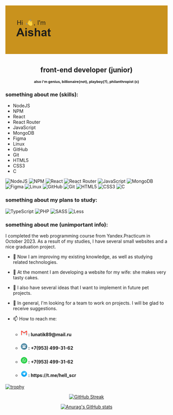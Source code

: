 <!-- <h1 align="center">Hi there, I'm Aishat
<img src="https://github.com/blackcater/blackcater/raw/main/images/Hi.gif" height="32"/></h1> -->
<h1 align="center"><img src="./header.png" alt="header of md-file"></h1>
<h2 align="center">front-end developer (junior)</h2>
<h4 align="center" style="font-size: 11px !important;">also i'm genius, billionaire(not), playboy(?), philanthropist (c)</h4>

<!-- ## front-end developer (junior), *also i'm genius, ~~billionaire~~, playboy(?), philanthropist (c)* -->

<!-- **homo-errantium/homo-errantium** is a ✨ _special_ ✨ repository because its `README.md` (this file) appears on your GitHub profile. -->

### something about me (skills):

-   NodeJS
-   NPM
-   React
-   React Router
-   JavaScript
-   MongoDB
-   Figma
-   Linux
-   GitHub
-   Git
-   HTML5
-   CSS3
-   C

![NodeJS](https://img.shields.io/badge/node.js-6DA55F?style=for-the-badge&logo=node.js&logoColor=white)
![NPM](https://img.shields.io/badge/NPM-%23CB3837.svg?style=for-the-badge&logo=npm&logoColor=white)
![React](https://img.shields.io/badge/react-%2320232a.svg?style=for-the-badge&logo=react&logoColor=%2361DAFB)
![React Router](https://img.shields.io/badge/React_Router-CA4245?style=for-the-badge&logo=react-router&logoColor=white)
![JavaScript](https://img.shields.io/badge/javascript-%23323330.svg?style=for-the-badge&logo=javascript&logoColor=%23F7DF1E)
![MongoDB](https://img.shields.io/badge/MongoDB-%234ea94b.svg?style=for-the-badge&logo=mongodb&logoColor=white)
![Figma](https://img.shields.io/badge/figma-%23F24E1E.svg?style=for-the-badge&logo=figma&logoColor=white)
![Linux](https://img.shields.io/badge/Linux-FCC624?style=for-the-badge&logo=linux&logoColor=black)
![GitHub](https://img.shields.io/badge/github-%23121011.svg?style=for-the-badge&logo=github&logoColor=white)
![Git](https://img.shields.io/badge/git-%23F05033.svg?style=for-the-badge&logo=git&logoColor=white)
![HTML5](https://img.shields.io/badge/html5-%23E34F26.svg?style=for-the-badge&logo=html5&logoColor=white)
![CSS3](https://img.shields.io/badge/css3-%231572B6.svg?style=for-the-badge&logo=css3&logoColor=white)
![C](https://img.shields.io/badge/c-%2300599C.svg?style=for-the-badge&logo=c&logoColor=white)

### something about my plans to study:

![TypeScript](https://img.shields.io/badge/typescript-%23007ACC.svg?style=for-the-badge&logo=typescript&logoColor=white)
![PHP](https://img.shields.io/badge/php-%23777BB4.svg?style=for-the-badge&logo=php&logoColor=white)
![SASS](https://img.shields.io/badge/SASS-hotpink.svg?style=for-the-badge&logo=SASS&logoColor=white)
![Less](https://img.shields.io/badge/less-2B4C80?style=for-the-badge&logo=less&logoColor=white)

### something about me (unimportant info):

I completed the web programming course from Yandex.Practicum in October 2023. As a result of my studies, I have several small websites and a nice graduation project.

-   🔭 Now I am improving my existing knowledge, as well as studying related technologies.

-   💬 At the moment I am developing a website for my wife: she makes very tasty cakes.

-   🤔 I also have several ideas that I want to implement in future pet projects.

-   👯 In general, I'm looking for a team to work on projects. I will be glad to receive suggestions.

-   📫 How to reach me:
    -   <h4><img height="20" src="./gmail_icon.png" alt="gmail icon"> : lunatik89@mail.ru</h4>
    -   <h4><img height="20" src="./phone_icon.png" alt="phone icon"> : +7(953) 499-31-62</h4>
    -   <h4><img height="20" src="./whats_up_icon.png" alt="whats up icon"> : +7(953) 499-31-62</h4>
    -   <h4><img height="20" src="./telegram_icon.png" alt="telegram icon"> : https://t.me/hell_scr</h4>

[![trophy](https://github-profile-trophy.vercel.app/?username=homo-errantium)](https://github.com/ryo-ma/github-profile-trophy)

<span align="center">

[![GitHub Streak](https://streak-stats.demolab.com?user=homo-errantium&theme=dark&date_format=M%20j%5B%2C%20Y%5D)](https://git.io/streak-stats)

[![Anurag's GitHub stats](https://github-readme-stats.vercel.app/api?username=homo-errantium&show=reviews,discussions_started,discussions_answered,prs_merged,prs_merged_percentage&show_icons=true&theme=radical)](https://github.com/anuraghazra/github-readme-stats)
</span>
